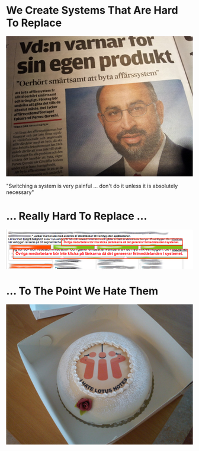 <!SLIDE center>
# We Create Systems That Are Hard To Replace
![businesssystem](CameraZOOM-20120113220317142.jpg)

"Switching a system is very painful ... don't do it unless it is absolutely
necessary"

<!SLIDE center>
# ... Really Hard To Replace ...
![donttouch](dont_touch.png)

<!SLIDE center>
# ... To The Point We Hate Them
![lotus notes cake](hate_lotus_notes_cake.jpg)
